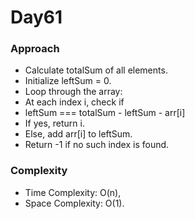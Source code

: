 # Day61

### Approach

- Calculate totalSum of all elements.
- Initialize leftSum = 0.
- Loop through the array:
 - At each index i, check if
 - leftSum === totalSum - leftSum - arr[i]
 - If yes, return i.
 - Else, add arr[i] to leftSum.
- Return -1 if no such index is found.

### Complexity

- Time Complexity: O(n),
- Space Complexity: O(1).

